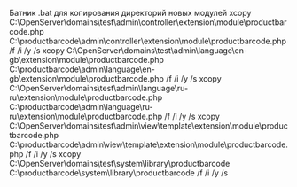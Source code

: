 Батник .bat для копирования директорий новых модулей
xcopy C:\OpenServer\domains\test\admin\controller\extension\module\productbarcode.php C:\productbarcode\admin\controller\extension\module\productbarcode.php /f /i /y /s
xcopy C:\OpenServer\domains\test\admin\language\en-gb\extension\module\productbarcode.php C:\productbarcode\admin\language\en-gb\extension\module\productbarcode.php /f /i /y /s
xcopy C:\OpenServer\domains\test\admin\language\ru-ru\extension\module\productbarcode.php C:\productbarcode\admin\language\ru-ru\extension\module\productbarcode.php /f /i /y /s
xcopy C:\OpenServer\domains\test\admin\view\template\extension\module\productbarcode.php C:\productbarcode\admin\view\template\extension\module\productbarcode.php /f /i /y /s
xcopy C:\OpenServer\domains\test\system\library\productbarcode C:\productbarcode\system\library\productbarcode /f /i /y /s
